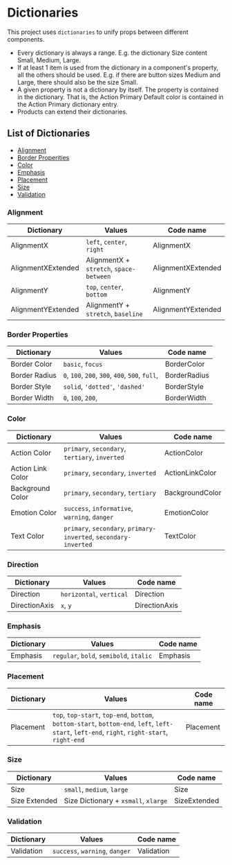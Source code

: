# Dictionaries

This project uses `dictionaries` to unify props between different components.

- Every dictionary is always a range. E.g. the dictionary Size content Small, Medium, Large.
- If at least 1 item is used from the dictionary in a component's property, all the others should be used. E.g. if there are button sizes Medium and Large, there should also be the size Small.
- A given property is not a dictionary by itself. The property is contained in the dictionary. That is, the Action Primary Default color is contained in the Action Primary dictionary entry.
- Products can extend their dictionaries.

## List of Dictionaries

- [Alignment](#alignment)
- [Border Properities](#border-properties)
- [Color](#color)
- [Emphasis](#emphasis)
- [Placement](#placement)
- [Size](#size)
- [Validation](#validation)

### Alignment

| Dictionary         | Values                                  | Code name          |
| ------------------ | --------------------------------------- | ------------------ |
| AlignmentX         | `left`, `center`, `right`               | AlignmentX         |
| AlignmentXExtended | AlignmentX + `stretch`, `space-between` | AlignmentXExtended |
| AlignmentY         | `top`, `center`, `bottom`               | AlignmentY         |
| AlignmentYExtended | AlignmentY + `stretch`, `baseline`      | AlignmentYExtended |

### Border Properties

| Dictionary    | Values                                          | Code name    |
| ------------- | ----------------------------------------------- | ------------ |
| Border Color  | `basic`, `focus`                                | BorderColor  |
| Border Radius | `0`, `100`, `200`, `300`, `400`, `500`, `full`, | BorderRadius |
| Border Style  | `solid`, `'dotted'`, `'dashed'`                 | BorderStyle  |
| Border Width  | `0`, `100`, `200`,                              | BorderWidth  |

### Color

| Dictionary        | Values                                                           | Code name       |
| ----------------- | ---------------------------------------------------------------- | --------------- |
| Action Color      | `primary`, `secondary`, `tertiary`, `inverted`                   | ActionColor     |
| Action Link Color | `primary`, `secondary`, `inverted`                               | ActionLinkColor |
| Background Color  | `primary`, `secondary`, `tertiary`                               | BackgroundColor |
| Emotion Color     | `success`, `informative`, `warning`, `danger`                    | EmotionColor    |
| Text Color        | `primary`, `secondary`, `primary-inverted`, `secondary-inverted` | TextColor       |

### Direction

| Dictionary    | Values                   | Code name     |
| ------------- | ------------------------ | ------------- |
| Direction     | `horizontal`, `vertical` | Direction     |
| DirectionAxis | `x`, `y`                 | DirectionAxis |

### Emphasis

| Dictionary | Values                                  | Code name |
| ---------- | --------------------------------------- | --------- |
| Emphasis   | `regular`, `bold`, `semibold`, `italic` | Emphasis  |

### Placement

| Dictionary | Values                                                                                                                                       | Code name |
| ---------- | -------------------------------------------------------------------------------------------------------------------------------------------- | --------- |
| Placement  | `top`, `top-start`, `top-end`, `bottom`, `bottom-start`, `bottom-end`, `left`, `left-start`, `left-end`, `right`, `right-start`, `right-end` | Placement |

### Size

| Dictionary    | Values                               | Code name    |
| ------------- | ------------------------------------ | ------------ |
| Size          | `small`, `medium`, `large`           | Size         |
| Size Extended | Size Dictionary + `xsmall`, `xlarge` | SizeExtended |

### Validation

| Dictionary | Values                         | Code name  |
| ---------- | ------------------------------ | ---------- |
| Validation | `success`, `warning`, `danger` | Validation |
